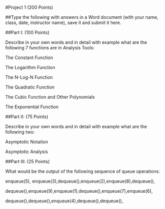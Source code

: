 #Project 1 (200 Points)

##Type the following with answers in a Word document (with your name, class, date, instructor name), save it and submit it here.

##Part I: (100 Points)

Describe in your own words and in detail with example what are the following 7 functions are in Analysis Tools:

The Constant Function

The Logarithm Function

The N-Log-N Function

The Quadratic Function

The Cubic Function and Other Polynomials

The Exponential Function

##Part II: (75 Points)

Describe in your own words and in detail with example what are the following two:

Asymptotic Notation

Asymptotic Analysis

##Part III: (25 Points)

What would be the output of the following sequence of queue operations:

enqueue(5), enqueue(3),dequeue(),enqueue(2),enqueue(8),dequeue(),

dequeue(),enqueue(9),enqueue(1),dequeue(),enqueue(7),enqueue(6),

dequeue(),dequeue(),enqueue(4),dequeue(),dequeue(),
